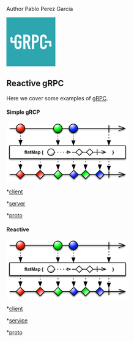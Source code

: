 Author Pablo Perez Garcia 

![My image](src/main/resources/img/grpc.png)

## Reactive gRPC

Here we cover some examples of [gRPC](https://grpc.io/docs/quickstart/).

#### Simple gRCP

![My image](src/main/resources/img/flatMap.png)

*[client](src/main/java/com/politrons/grpc/simple/RpcClient.java)

*[server](src/main/java/com/politrons/grpc/simple/RpcServiceImpl.java)

*[proto](src/main/proto/rpc_contract.proto)

#### Reactive 

![My image](src/main/resources/img/flatMap.png)

*[client](src/main/java/com/politrons/grpc/reactive/ReactiveClient.java)

*[service](src/main/java/com/politrons/grpc/reactive/ReactiveServiceImpl.java)

*[proto](src/main/proto/rpc_reactive.proto)